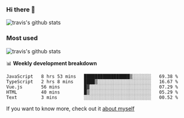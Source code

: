 ### Hi there 👋

<!--
**HondryTravis/HondryTravis** is a ✨ _special_ ✨ repository because its `README.md` (this file) appears on your GitHub profile.

Here are some ideas to get you started:

- 🔭 I’m currently working on ...
- 🌱 I’m currently learning ...
- 👯 I’m looking to collaborate on ...
- 🤔 I’m looking for help with ...
- 💬 Ask me about ...
- 📫 How to reach me: ...
- 😄 Pronouns: ...
- ⚡ Fun fact: ...
-->

![travis's github stats](https://github-readme-stats.vercel.app/api?username=HondryTravis&hide_title=true&hide=stars)
### Most used
![travis's github stats](https://github-readme-stats.anuraghazra1.vercel.app/api/top-langs/?username=HondryTravis&layout=compact&hide_title=true)

📊 **Weekly development breakdown**

<!--START_SECTION:waka-->
```text
JavaScript   8 hrs 53 mins   █████████████████▒░░░░░░░   69.38 % 
TypeScript   2 hrs 8 mins    ████▒░░░░░░░░░░░░░░░░░░░░   16.67 % 
Vue.js       56 mins         █▓░░░░░░░░░░░░░░░░░░░░░░░   07.29 % 
HTML         40 mins         █▒░░░░░░░░░░░░░░░░░░░░░░░   05.29 % 
Text         3 mins          ░░░░░░░░░░░░░░░░░░░░░░░░░   00.52 % 
```
<!--END_SECTION:waka-->

If you want to know more, check out it [about myself](https://hondrytravis.github.io/)

